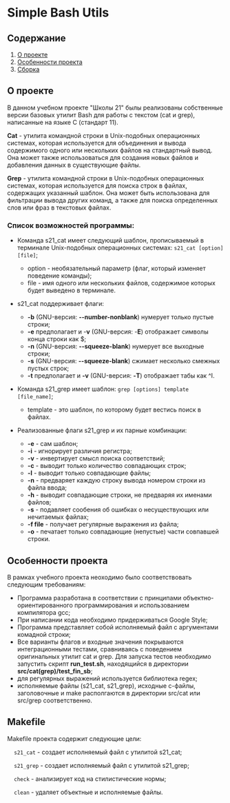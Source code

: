 # Simple Bash Utils

## Содержание

1. [О проекте](#о-проекте)
2. [Особенности проекта](#особенности-проекта)
3. [Сборка](#сборка)

## О проекте

В данном учебном проекте "Школы 21" былы реализованы собственные версии базовых утилит Bash для работы с текстом (cat и grep), написанные на языке C (стандарт 11).

**Cat** - утилита командной строки в Unix-подобных операционных системах, которая используется для объединения и вывода содержимого одного или нескольких файлов на стандартный вывод. Она может также использоваться для создания новых файлов и добавления данных в существующие файлы.

**Grep** - утилита командной строки в Unix-подобных операционных системах, которая используется для поиска строк в файлах, содержащих указанный шаблон. Она может быть использована для фильтрации вывода других команд, а также для поиска определенных слов или фраз в текстовых файлах.

### Список возможностей программы:

* Команда s21_cat имеет следующий шаблон, прописываемый в терминале Unix-подобных операционных системах: 
``s21_cat [option] [file]``;
	* option - необязательный параметр (флаг, который изменяет поведение команды);
	* file - имя одного или нескольких файлов, содержимое которых будет выведено в терминале.
* s21_cat поддерживает флаги:
	* **-b** (GNU-версия: **--number-nonblank**) нумерует только пустые строки;
	* **-e** предполагает и -**v** (GNU-версия: -**E**) отображает символы конца строки как $;
	* **-n** (GNU-версия: **--squeeze-blank**) нумерует все выходные строки;
	* **-s** (GNU-версия: **--squeeze-blank**) сжимает несколько смежных пустых строк;
	* **-t** предполагает и **-v** (GNU-версия: **-T**) отображает табы как ^I.

* Команда s21_grep имеет шаблон: ``grep [options] template [file_name]``;
	* template - это шаблон, по которому будет вестись поиск в файлах.
* Реализованные флаги s21_grep и их парные комбинации:
	* **-e** - сам шаблон;
	* **-i** - игнорирует различия регистра;
	* **-v** - инвертирует смысл поиска соответствий;
	* **-c** - выводит только количество совпадающих строк;
	* **-l** - выводит только совпадающие файлы;
	* **-n** - предваряет каждую строку вывода номером строки из файла ввода;
	* **-h** - выводит совпадающие строки, не предваряя  их именами файлов;
	* **-s** - подавляет сообения об ошибках о несуществующих или нечитаемых файлах;
	* **-f file** - получает регулярные выражения из файла;
	* **-o** - печатает только совпадающие (непустые) части совпавшей строки.

## Особенности проекта

В рамках учебного проекта неоходимо было соответствовать следующим требованиям:
* Программа разработана в соответствии с принципами объектно-ориентированного программирования и использованием компилятора gcc;
* При написании кода необходимо придерживаться Google Style;
* Программа представляет собой исполняемый файл с аргументами комадной строки;
* Все варианты флагов и входные значения покрываются интеграционными тестами, сравниваясь с поведением оригинальных утилит cat и grep. Для запуска тестов необходимо запустить скрипт **run_test.sh**, находящийся в директории **src/cat(grep)/test_fin_sb**;
* для регулярных выражений используется библиотека regex;
* исполняемые файлы (s21_cat, s21_grep), исходные c-файлы, заголовочные и make располгаются в директории src/cat или src/grep соответственно.

## Makefile

Makefile проекта содержит следующие цели:

&nbsp;&nbsp;&nbsp;&nbsp;``s21_cat`` - создает исполняемый файл с утилитой s21_cat;

&nbsp;&nbsp;&nbsp;&nbsp;``s21_grep`` - создает исполняемый файл с утилитой s21_grep;

&nbsp;&nbsp;&nbsp;&nbsp;``check`` - анализирует код на стилистические нормы;

&nbsp;&nbsp;&nbsp;&nbsp;``clean`` - удаляет объектные и исполняемые файлы.